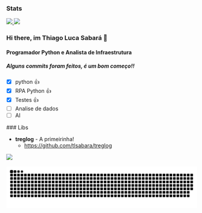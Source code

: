 ### Stats
<div align="left">
  <a href="https://www.linkedin.com/in/tlsabara/">
  <img height="170em" src="https://github-readme-stats.vercel.app/api?username=tlsabara&show_icons=true&theme=slateorange&include_all_commits=true&count_private=true"/> 
  <img height="180em" src="https://github-readme-stats.vercel.app/api/top-langs/?username=tlsabara&langs_count=10&theme=slateorange"/>
  </a>
</div>

### Hi there, im Thiago Luca Sabará 👋

#### Programador Python e Analista de Infraestrutura

##### Alguns commits foram feitos, é um bom começo!! 
- [x] python :+1:
- [x] RPA Python :+1:
- [x] Testes 👍
- [ ] Analise de dados
- [ ] AI

<div>
### Libs
  
* **treglog** - A primeirinha!
  * https://github.com/tlsabara/treglog
</div>
<div>
<a href="https://www.linkedin.com/in/tlsabara/" target="_blank"><img src="https://img.shields.io/badge/-LinkedIn-%230077B5?style=for-the-badge&logo=linkedin&logoColor=white" target="_blank"></a> 
  
 ![Snake animation](https://github.com/tlsabara/tlsabara/blob/output/github-contribution-grid-snake.svg)
  
</div>

